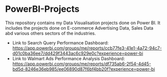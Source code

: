 # PowerBI-Projects
This repository contains my Data Visualisation projects done on Power BI. It includes the projects done on E-commerce Advertising Data, Sales Data abd various others sectors of the industries. 

- Link to Search Query Performance Dashboard: https://app.powerbi.com/groups/me/reports/ccb77fe3-41e1-4a72-94c7-d01c0ba36ee7/dd429f3443ac6c929e0c?experience=power-bi 
- Link to Walmart Ads Performance Analysis Dashboard: https://app.powerbi.com/groups/me/reports/df735ab6-2f54-4d45-bd5d-8246e36eb985/ee06890d87f6bf4bb20f?experience=power-bi 

